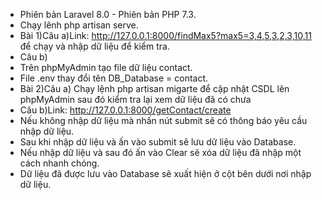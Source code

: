 - Phiên bản Laravel 8.0 - Phiên bản PHP 7.3.
- Chạy lênh php artisan serve.
- Bài 1)Câu a)Link: http://127.0.0.1:8000/findMax5?max5=3,4,5,3,2,3,10,11 để chạy và nhập dữ liệu để kiểm tra.
- Câu b)
- Trên phpMyAdmin tạo file dữ liệu contact.
- File .env thay đổi tên DB_Database = contact.
- Bài 2)Câu a) Chạy lệnh php artisan migarte để cập nhật CSDL lên phpMyAdmin sau đó kiểm tra lại xem dữ liệu đã có chưa
- Câu b)Link: http://127.0.0.1:8000/getContact/create
- Nếu không nhập dữ liệu mà nhấn nút submit sẽ có thông báo yêu cầu nhập dữ liệu.
- Sau khi nhập dữ liệu và ấn vào submit sẽ lưu dữ liệu vào Database.
- Nếu nhập dữ liệu và sau đó ấn vào Clear sẽ xóa dữ liệu đã nhập một cách nhanh chóng.
- Dữ liệu đã được lưu vào Database sẽ xuất hiện ở cột bên dưới nơi nhập dữ liệu.
